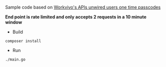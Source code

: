 Sample code based on [Workvivo's APIs unwired users one time passcodes](https://developer.workvivo.com/#aa34c835-aefb-4ff4-b1ad-232d00d37a9a)

**End point is rate limited and only accepts 2 requests in a 10 minute window**

* Build

```
composer install
```

* Run 
```
./main.go
```

